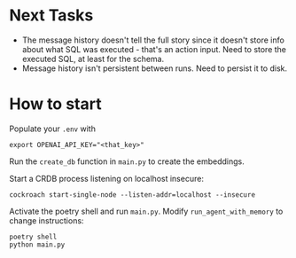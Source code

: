 # Next Tasks

- The message history doesn't tell the full story since it doesn't store info about what SQL was executed - that's an action input. Need to store the executed SQL, at least for the schema.
- Message history isn't persistent between runs. Need to persist it to disk.

# How to start

Populate your `.env` with

```
export OPENAI_API_KEY="<that_key>"
```

Run the `create_db` function in `main.py` to create the embeddings.

Start a CRDB process listening on localhost insecure:

```
cockroach start-single-node --listen-addr=localhost --insecure
```

Activate the poetry shell and run `main.py`. Modify `run_agent_with_memory` to change instructions:

```
poetry shell
python main.py
```